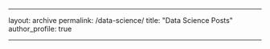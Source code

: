 ___
layout: archive
permalink: /data-science/
title: "Data Science Posts"
author_profile: true

___

